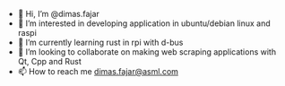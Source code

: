 - 👋 Hi, I’m @dimas.fajar
- 👀 I’m interested in developing application in ubuntu/debian linux and raspi
- 🌱 I’m currently learning rust in rpi with d-bus
- 💞️ I’m looking to collaborate on making web scraping applications with Qt, Cpp and Rust
- 📫 How to reach me dimas.fajar@asml.com

<!---
dfajar/dfajar is a ✨ special ✨ repository because its `README.md` (this file) appears on your GitHub profile.
You can click the Preview link to take a look at your changes.
--->
